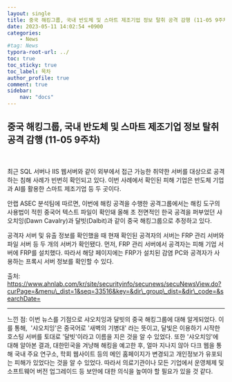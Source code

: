 ```yaml
---
layout: single
title: 중국 해킹그룹, 국내 반도체 및 스마트 제조기업 정보 탈취 공격 감행 (11-05 9주차)
date: 2023-05-11 14:02:54 +0900
categories: 
    - News
#tag: News
typora-root-url: ../
toc: true
toc_sticky: true
toc_label: 목차
author_profile: true
comment: true
sidebar:
    nav: "docs"
---
```

  

## 중국 해킹그룹, 국내 반도체 및 스마트 제조기업 정보 탈취 공격 감행 (11-05 9주차)

<br>

최근 SQL 서버나 IIS 웹서버와 같이 외부에서 접근 가능한 취약한 서버를 대상으로 공격하는 침해 사례가 빈번히 확인되고 있다. 이번 사례에서 확인된 피해 기업은 반도체 기업과 AI를 활용한 스마트 제조기업 등 두 곳이다.

안랩 ASEC 분석팀에 따르면, 이번에 해킹 공격을 수행한 공격그룹에서는 해킹 도구의 사용법이 적힌 중국어 텍스트 파일이 확인돼 올해 초 전면적인 한국 공격을 퍼부었던 샤오치잉(Dawn Cavalry)과 달빗(Dalbit)과 같이 중국 해킹그룹으로 추정하고 있다.

공격자 서버 및 유출 정보를 확인했을 때 현재 확인된 공격자의 서버는 FRP 관리 서버와 파일 서버 등 두 개의 서버가 확인됐다. 먼저, FRP 관리 서버에서 공격자는 피해 기업 서버에 FRP를 설치했다. 따라서 해당 페이지에는 FRP가 설치된 감염 PC와 공격자가 사용하는 프록시 서버 정보를 확인할 수 있다.

출처: https://www.ahnlab.com/kr/site/securityinfo/secunews/secuNewsView.do?curPage=&menu\_dist=1&seq=33516&key=&dir\_group\_dist=&dir\_code=&searchDate=

* * *

느낀 점: 이번 뉴스를 기점으로 샤오치잉과 달빗의 중국 해킹그룹에 대해 알게되었다. 이를 통해,  '샤오치잉'은 중국어로 '새벽의 기병대' 라는 뜻이고, 달빛은 이용하기 시작한 호스팅 서버를 토대로 '달빗'이라고 이름을 지은 것을 알 수 있었다. 또한 '샤오치잉'에 대해 알아본 결과, 대한민국을 겨냥해 해킹을 예고한 후, 얼마 지나지 않아 다크 웹을 통해 국내 주요 연구소, 학회 웹사이트 등의 메인 홈페이지가 변경되고 개인정보가 유포되는 피해가 있었다는 것을 알 수 있었다. 따라서 의료기관이나 모든 기업에서 운영체제 및 소프트웨어 버전 업그레이드 등 보안에 대한 의식을 높여야 할 필요가 있을 것 같다.